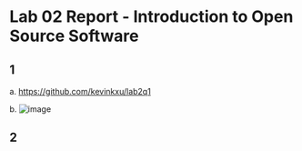 # Lab 02 Report - Introduction to Open Source Software

## 1

a. https://github.com/kevinkxu/lab2q1

b. ![image](https://user-images.githubusercontent.com/35581753/171906618-0551a4fc-e2c9-4419-9b3f-4a2ea1b5199e.png)

## 2
